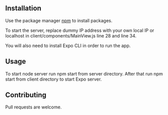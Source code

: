## Installation

Use the package manager [npm](https://www.npmjs.com/) to install packages.

To start the server, replace dummy IP address with your own local IP or localhost in client/components/MainView.js line 28 and line 34.

You will also need to install Expo CLI in order to run the app.

## Usage

To start node server run npm start from server directory.
After that run npm start from client directory to start Expo server.

## Contributing

Pull requests are welcome.
